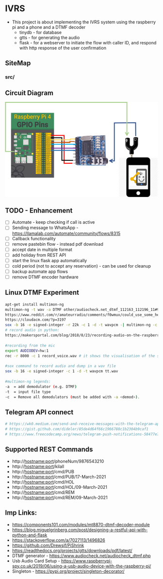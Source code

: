 # IVRS
* This project is about implementing the IVRS system using the raspberry pi and a phone and a DTMF decoder
  * tinydb -  for database
  * gtts - for generating the audio
  * flask - for a webserver to initiate the flow with caller ID, and respond with http response of the user confirmation 

##  SiteMap
###  src/

## Circuit Diagram
![Circuit Diagram](other/images/IVRS.png)

## TODO - Enhancement
- [ ] Automate - keep checking if call is active
- [ ] Sending message to WhatsApp - https://llamalab.com/automate/community/flows/8315
- [ ] Callback functionality
- [ ] remove pastebin flow - instead pdf download
- [ ] accept date in multiple format
- [ ] add holiday from REST API
- [ ] start the linux flask app automatically
- [ ] cold period (not to accept any reservation) - can be used for cleanup
- [ ] backup automate app flows
- [ ] remove DTMF encoder hardware

## Linux DTMF Experiment
```bash
apt-get install multimon-ng
multimon-ng -t wav -a DTMF other/audiocheck.net_dtmf_112163_112196_11#9632_##9696.wav 
https://www.reddit.com/r/amateurradio/comments/f0wmux/could_use_some_help_with_multimonng_for_decoding/
https://cloudacm.com/?p=3197
sox -b 16 -e signed-integer -r 22k -c 1 -d -t wavpcm -| multimon-ng -c -a dtmf -
# record audio in python:
https://makersportal.com/blog/2018/8/23/recording-audio-on-the-raspberry-pi-with-python-and-a-usb-microphone

#recording from the mic
export AUDIODEV=hw:1
rec -r 8000 -c 1 record_voice.wav # it shows the visualisation of the sound wave

#sox command to record audio and dump in a wav file
sox -b 16 -e signed-integer -c 1 -d -t wavpcm tt.wav

#multimon-ng legends:
-a  = add demodulator (e.g. DTMF)
-t  = input file type
-c  = Remove all demodulators (must be added with -a <demod>).
```

## Telegram API connect
```bash
# https://wk0.medium.com/send-and-receive-messages-with-the-telegram-api-17de9102ab78#:~:text=You%20can%20find%20it%20here,bot%20and%20an%20API%20token.
# https://gist.github.com/dideler/85de4d64f66c1966788c1b2304b9caf1
# https://www.freecodecamp.org/news/telegram-push-notifications-58477e71b2c2/


```
## Supported REST Commands
* http://<hostname:port>/phoneNum/9876543210
* http://<hostname:port>/kilall
* http://<hostname:port>/cmd/PUB
* http://<hostname:port>/cmd/PUB/17-March-2021
* http://<hostname:port>/cmd/HOL
* http://<hostname:port>/cmd/HOL/09-March-2021
* http://<hostname:port>/cmd/REM
* http://<hostname:port>/cmd/REM/09-March-2021

## Imp Links:
* https://components101.com/modules/mt8870-dtmf-decoder-module
* https://blog.miguelgrinberg.com/post/designing-a-restful-api-with-python-and-flask
* https://stackoverflow.com/a/7027113/1496826
* https://github.com/Drewsif/PiShrink
* https://readthedocs.org/projects/gtts/downloads/pdf/latest/
* DTMF generator - https://www.audiocheck.net/audiocheck_dtmf.php
* Usb Audio Card Setup - https://www.raspberrypi-spy.co.uk/2019/06/using-a-usb-audio-device-with-the-raspberry-pi/
* Singleton - https://pypi.org/project/singleton-decorator/
